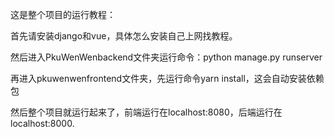 这是整个项目的运行教程：

首先请安装django和vue，具体怎么安装自己上网找教程。

然后进入PkuWenWenbackend文件夹运行命令：python manage.py runserver

再进入pkuwenwenfrontend文件夹，先运行命令yarn install，这会自动安装依赖包

然后整个项目就运行起来了，前端运行在localhost:8080，后端运行在localhost:8000.


